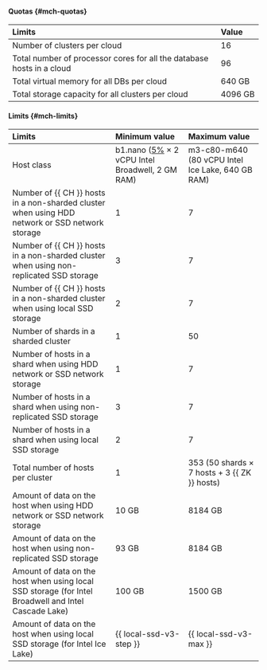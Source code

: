 #### Quotas {#mch-quotas}

| Limits | Value |
| :------------------------------------------------------------------------------- | :--------- |
| Number of clusters per cloud | 16 |
| Total number of processor cores for all the database hosts in a cloud | 96 |
| Total virtual memory for all DBs per cloud | 640 GB |
| Total storage capacity for all clusters per cloud | 4096 GB |

#### Limits {#mch-limits}

| Limits | Minimum value | Maximum value |
| :---------------------------------------------------------------------------------------------------------------------------------- | :------------------------------------------------------------------------------------------------------------------------------------------------------ | :------------------------------------------------- |
| Host class | b1.nano ([5%](../../compute/concepts/performance-levels.md) × 2 vCPU Intel Broadwell, 2 GM RAM) | m3-c80-m640 (80 vCPU Intel Ice Lake, 640 GB RAM) |
| Number of {{ CH }} hosts in a non-sharded cluster when using HDD network or SSD network storage | 1 | 7 |
| Number of {{ CH }} hosts in a non-sharded cluster when using non-replicated SSD storage | 3 | 7 |
| Number of {{ CH }} hosts in a non-sharded cluster when using local SSD storage | 2 | 7 |
| Number of shards in a sharded cluster | 1 | 50 |
| Number of hosts in a shard when using HDD network or SSD network storage | 1 | 7 |
| Number of hosts in a shard when using non-replicated SSD storage | 3 | 7 |
| Number of hosts in a shard when using local SSD storage | 2 | 7 |
| Total number of hosts per cluster | 1 | 353 (50 shards × 7 hosts + 3 {{ ZK }} hosts) |
| Amount of data on the host when using HDD network or SSD network storage | 10 GB | 8184 GB |
| Amount of data on the host when using non-replicated SSD storage | 93 GB | 8184 GB |
| Amount of data on the host when using local SSD storage (for Intel Broadwell and Intel Cascade Lake) | 100 GB | 1500 GB |
| Amount of data on the host when using local SSD storage (for Intel Ice Lake) | {{ local-ssd-v3-step }} | {{ local-ssd-v3-max }} |
